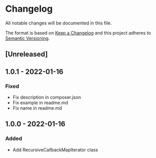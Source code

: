 # Changelog
All notable changes will be documented in this file.

The format is based on [Keep a Changelog](http://keepachangelog.com/en/1.0.0/)
and this project adheres to [Semantic Versioning](http://semver.org/spec/v2.0.0.html).

## [Unreleased]

## 1.0.1 - 2022-01-16

### Fixed
- Fix description in composer.json
- Fix example in readme.md
- Fix name in readme.md

## 1.0.0 - 2022-01-16

### Added
- Add RecursiveCallbackMapIterator class

